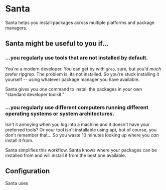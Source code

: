 # Santa

Santa helps you install packages across multiple platforms and package managers.

## Santa might be useful to you if...

### ...you regularly use tools that are not installed by default.

You're a modern developer. You can get by with `grep`, sure, but you'd _much_ prefer ripgrep. The problem is, its not
installed. So you're stuck installing it yourself -- using whatever package manager you have available.

Santa gives you one command to install the packages in your own "standard developer toolkit."

### ...you regularly use different computers running different operating systems or system architectures.

Isn't it annoying when you log into a machine and it doesn't have your preferred tools? Or your tool isn't installable
using apt, but of course, you don't remember that... So you waste 10 minutes looking up where you _can_ install it from.

Santa simplifies this workflow. Santa knows where your packages can be installed from and will install it from the best
one available.

## Configuration

Santa uses
